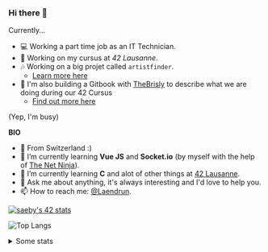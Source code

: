 ### Hi there 👋

Currently...

- 💻 Working a part time job as an IT Technician.
- 💾 Working on my cursus at *42 Lausanne*.
- 🎶 Working on a big projet called `artistfinder`.
  - [Learn more here](https://www.artistfinder.world)
- 📘 I'm also building a Gitbook with [TheBrisly](https://github.com/TheBrisly) to describe what we are doing during our 42 Cursus
  - [Find out more here](https://42-l-and-s.gitbook.io/42-cursus/) 

(Yep, I'm busy)
  
**BIO**

- 📍 From Switzerland :)
- 🌱 I’m currently learning **Vue JS** and **Socket.io** (by myself with the help of [The Net Ninja](https://github.com/iamshaunjp)).
- 🌱 I’m currently learning **C** and alot of other things at [42 Lausanne](https://www.42lausanne.ch).
- 💬 Ask me about anything, it's always interesting and I'd love to help you.
- 📫 How to reach me: [@Laendrun](https://twitter.com/Laendrun).

[![saeby's 42 stats](https://badge42.vercel.app/api/v2/clajrtbie02590fl80dnr43p4/stats?cursusId=21&coalitionId=193)](https://github.com/JaeSeoKim/badge42)

![Top Langs](https://github-readme-stats.vercel.app/api/top-langs/?username=Laendrun&layout=compact&theme=dark)

<details>
<summary>Some stats</summary>

![Laendrun's GitHub stats](https://github-readme-stats.vercel.app/api?username=Laendrun&layout=compact&theme=dark)

</details>
